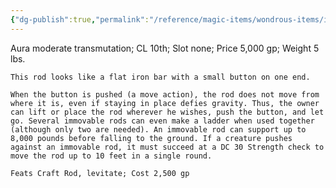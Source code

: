 ```yaml
---
{"dg-publish":true,"permalink":"/reference/magic-items/wondrous-items/immovable-rod/","dgHomeLink":true,"dgPassFrontmatter":false}
---
```


Aura moderate transmutation; CL 10th; Slot none; Price 5,000 gp; Weight 5 lbs.

```ad-description
This rod looks like a flat iron bar with a small button on one end.

When the button is pushed (a move action), the rod does not move from where it is, even if staying in place defies gravity. Thus, the owner can lift or place the rod wherever he wishes, push the button, and let go. Several immovable rods can even make a ladder when used together (although only two are needed). An immovable rod can support up to 8,000 pounds before falling to the ground. If a creature pushes against an immovable rod, it must succeed at a DC 30 Strength check to move the rod up to 10 feet in a single round.
```

```ad-conreq
Feats Craft Rod, levitate; Cost 2,500 gp
```